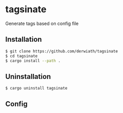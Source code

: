# tagsinate
Generate tags based on config file

## Installation

```sh
$ git clone https://github.com/derwiath/tagsinate
$ cd tagsinate
$ cargo install --path .
```

## Uninstallation
```
$ cargo uninstall tagsinate
```

## Config
